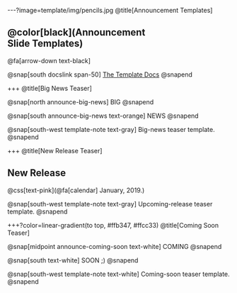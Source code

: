 ---?image=template/img/pencils.jpg
@title[Announcement Templates]

## @color[black](Announcement<br>Slide Templates)

@fa[arrow-down text-black]

@snap[south docslink span-50]
[The Template Docs](https://gitpitch.com/docs/the-template)
@snapend


+++
@title[Big News Teaser]

@snap[north announce-big-news]
BIG
@snapend

@snap[south announce-big-news text-orange]
NEWS
@snapend

@snap[south-west template-note text-gray]
Big-news teaser template.
@snapend


+++
@title[New Release Teaser]

## New Release

@css[text-pink](@fa[calendar] January, 2019.)

@snap[south-west template-note text-gray]
Upcoming-release teaser template.
@snapend


+++?color=linear-gradient(to top, #ffb347, #ffcc33)
@title[Coming Soon Teaser]

@snap[midpoint announce-coming-soon text-white]
COMING
@snapend

@snap[south text-white]
SOON ;)
@snapend

@snap[south-west template-note text-white]
Coming-soon teaser template.
@snapend